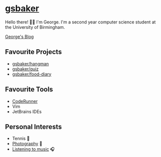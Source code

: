 # [gsbaker](https://www.gsbaker.uk)

Hello there! 👋🏻 I'm George. I'm a second year computer science student at the University of Birmingham.

[George's Blog](https://blog.gsbaker.uk)

## Favourite Projects
* [gsbaker/hangman](https://github.com/gsbaker/hangman)
* [gsbaker/quiz](https://github.com/gsbaker/quiz)
* [gsbaker/food-diary](https://github.com/gsbaker/food-diary)

## Favourite Tools
* [CodeRunner](https://coderunnerapp.com)
* Vim
* JetBrains IDEs

## Personal Interests
* Tennis 🎾
* [Photography](https://www.instagram.com/georgestephenbaker) 📸
* [Listening to music](https://blog.gsbaker.uk/playlist/) 🎧